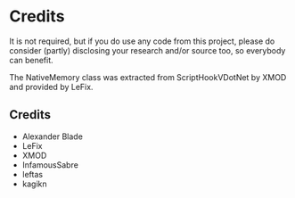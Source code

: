 # Credits

It is not required, but if you do use any code from this project, please do
consider (partly) disclosing your research and/or source too, so everybody
can benefit.

The NativeMemory class was extracted from ScriptHookVDotNet by XMOD and
provided by LeFix.

## Credits

* Alexander Blade
* LeFix
* XMOD
* InfamousSabre
* leftas
* kagikn
